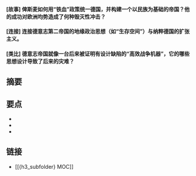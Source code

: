 #### [故事] 俾斯麦如何用“铁血”政策统一德国，并构建一个以民族为基础的帝国？他的成功对欧洲均势造成了何种毁灭性冲击？


#### [连接] 连接德意志第二帝国的地缘政治思想（如“生存空间”）与纳粹德国的扩张主义。


#### [类比] 德意志帝国就像一台后来被证明有设计缺陷的“高效战争机器”，它的哪些思想设计导致了后来的灾难？


## 摘要


## 要点

- 
- 
- 

## 链接

- [[{h3_subfolder} MOC]]

